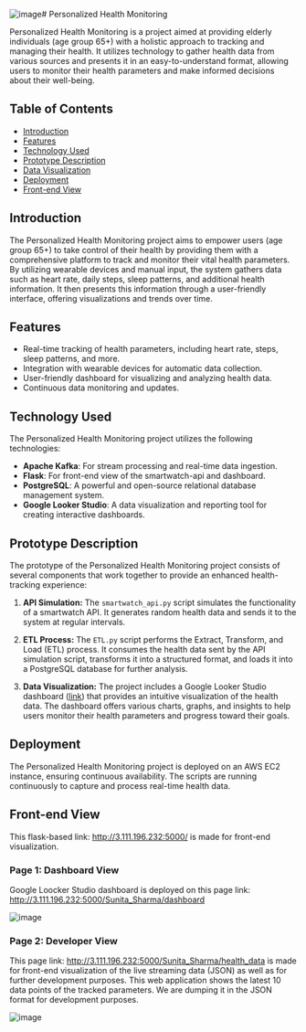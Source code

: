 ![image](https://github.com/arnavandraskar/fitness-tracker/assets/80948956/e8af260c-bd3b-4a6e-9b51-6229999d55e2)# Personalized Health Monitoring

Personalized Health Monitoring is a project aimed at providing elderly individuals (age group 65+) with a holistic approach to tracking and managing their health. It utilizes technology to gather health data from various sources and presents it in an easy-to-understand format, allowing users to monitor their health parameters and make informed decisions about their well-being.

## Table of Contents
- [Introduction](#introduction)
- [Features](#features)
- [Technology Used](#technology-used)
- [Prototype Description](#prototype-description)
- [Data Visualization](#data-visualization)
- [Deployment](#deployment)
- [Front-end View](#front-end-view)


## Introduction

The Personalized Health Monitoring project aims to empower users (age group 65+) to take control of their health by providing them with a comprehensive platform to track and monitor their vital health parameters. By utilizing wearable devices and manual input, the system gathers data such as heart rate, daily steps, sleep patterns, and additional health information. It then presents this information through a user-friendly interface, offering visualizations and trends over time.

## Features

- Real-time tracking of health parameters, including heart rate, steps, sleep patterns, and more.
- Integration with wearable devices for automatic data collection.
- User-friendly dashboard for visualizing and analyzing health data.
- Continuous data monitoring and updates.

## Technology Used

The Personalized Health Monitoring project utilizes the following technologies:

- **Apache Kafka**: For stream processing and real-time data ingestion.
- **Flask**: For front-end view of the smartwatch-api and dashboard.
- **PostgreSQL**: A powerful and open-source relational database management system.
- **Google Looker Studio**: A data visualization and reporting tool for creating interactive dashboards.

## Prototype Description

The prototype of the Personalized Health Monitoring project consists of several components that work together to provide an enhanced health-tracking experience:

1. **API Simulation:** The `smartwatch_api.py` script simulates the functionality of a smartwatch API. It generates random health data and sends it to the system at regular intervals.

2. **ETL Process:** The `ETL.py` script performs the Extract, Transform, and Load (ETL) process. It consumes the health data sent by the API simulation script, transforms it into a structured format, and loads it into a PostgreSQL database for further analysis.

3. **Data Visualization:** The project includes a Google Looker Studio dashboard ([link](https://lookerstudio.google.com/reporting/b3895062-ea5d-4b8f-9f58-cb7c2232bef0)) that provides an intuitive visualization of the health data. The dashboard offers various charts, graphs, and insights to help users monitor their health parameters and progress toward their goals.


## Deployment

The Personalized Health Monitoring project is deployed on an AWS EC2 instance, ensuring continuous availability. The scripts are running continuously to capture and process real-time health data.


## Front-end View
This flask-based link: http://3.111.196.232:5000/ is made for front-end visualization.

### Page 1: Dashboard View
Google Loocker Studio dashboard is deployed on this page link: http://3.111.196.232:5000/Sunita_Sharma/dashboard

![image](https://github.com/arnavandraskar/fitness-tracker/assets/80948956/d236af21-3088-4721-91f4-b279543ed7eb)

 
### Page 2: Developer View
This page link: http://3.111.196.232:5000/Sunita_Sharma/health_data is made for front-end visualization of the live streaming data (JSON) as well as for further development purposes. This web application shows the latest 10 data points of the tracked parameters. We are dumping it in the JSON format for development purposes.

![image](https://github.com/arnavandraskar/fitness-tracker/assets/80948956/b9cba0fb-65b1-4e18-a3b8-cc05eeb92786)





